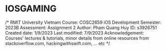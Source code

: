 # IOSGAMING
/*
  RMIT University Vietnam
  Course: COSC2659 iOS Development
  Semester: 2023B
  Assessment: Assignment 2
  Author: Pham Quang Huy
  ID: s3926751
  Created  date: 1/9/2023
  Last modified: 7/9/2023
  Acknowledgement: Courses' lectures & tutorials, minor details from online resources from stackoverflow.com, hackingwithswift.com, ... etc
*/
